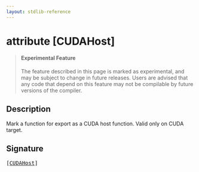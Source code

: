 ```yaml
---
layout: stdlib-reference
---
```


# attribute [CUDAHost]

> #### Experimental Feature
> The feature described in this page is marked as experimental, and may be subject to change in future releases.
> Users are advised that any code that depend on this feature may not be compilable by future versions of the compiler.

## Description

Mark a function for export as a CUDA host function. Valid only on CUDA target.


## Signature

<pre>
[<a href=".">CUDAHost</a>]
</pre>

